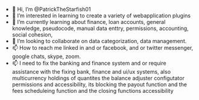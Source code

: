 - 👋 Hi, I’m @PatrickTheStarfish01
- 👀 I’m interested in learning to create a variety of webapplication plugins
- 🌱 I’m currently learning about finance, loan accounts, general knowledge, pseudocode, manual data enttry, permissions, accounting, social cohesion,  
- 💞️ I’m looking to collaborate on data categorization, data management.
- 📫 How to reach me linked in and or facebook, and or twitter messenger, google chats, skype, zoom.
- 📫 I need to fix the banking and finance system and or require assistance with the fixing bank, finance and ui/ux systems, also multicurrency holdings of quantites the balance adjuster configutator permissions and accessibility, its blocking the payout function and the fees scheduleing function and the closing functions accessibility

<!---
PatrickTheStarfish01/PatrickTheStarfish01 is a ✨ special ✨ repository because its `README.md` (this file) appears on your GitHub profile.
You can click the Preview link to take a look at your changes.
--->
